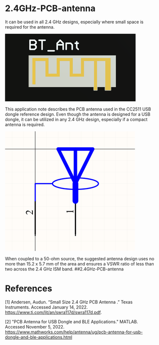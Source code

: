 # 2.4GHz-PCB-antenna
It can be used in all 2.4 GHz designs, especially where small space is required for the antenna. 

![image](https://github.com/Istiak-Mahmud/2.4GHz-PCB-antenna/blob/main/Top.png?raw=true)

This application note describes the PCB antenna used in the CC2511 USB dongle reference design.
Even though the antenna is designed for a USB dongle, it can be utilized in any 2.4 GHz design, especially if a compact antenna is required.

![image](https://github.com/Istiak-Mahmud/2.4GHz-PCB-antenna/blob/main/SCH_Lib.png?raw=true)

When coupled to a 50-ohm source, the suggested antenna design uses no more than 15.2 x 5.7 mm of the area and ensures a VSWR ratio of less than two across the 2.4 GHz ISM band.
##2.4GHz-PCB-antenna


# References
[1] Andersen, Audun. “Small Size 2.4 GHz PCB Antenna .” Texas Instruments. Accessed January 14, 2022. https://www.ti.com/lit/an/swra117d/swra117d.pdf.

[2] "PCB Antenna for USB Dongle and BLE Applications." MATLAB. Accessed November 5, 2022. https://www.mathworks.com/help/antenna/ug/pcb-antenna-for-usb-dongle-and-ble-applications.html

